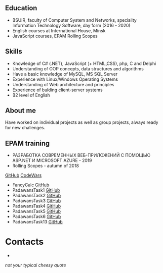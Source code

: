 ## Education

* BSUIR, faculty of Computer System and Networks, speciality Information Technology Software, day form (2016 - 2020)
* English courses at International House, Minsk
* JavaScript courses, EPAM Rolling Scopes

## Skills

* Knowledge of C# (.NET), JavaScript (+ HTML,CSS), php, C and Delphi
* Understanding of OOP concepts, data structures and algorithms
* Have a basic knowledge of MySQL, MS SQL Server
* Experience with Linux/Windows Operating Systems
* Understanding of Web architecture and principles
* Experience of bulding client-server systems
* B2 level of English

## About me

Have worked on individual projects as well as group projects, always ready for new challenges.

## EPAM training

* РАЗРАБОТКА СОВРЕМЕННЫХ ВЕБ-ПРИЛОЖЕНИЙ С ПОМОЩЬЮ ASP.NET И MICROSOFT AZURE - 2019
* Rolling Scopes - autumn of 2018

[GitHub](https://github.com/alexeevaDaria) 
[CodeWars](https://www.codewars.com/users/RNBGOD)

* FancyCalc [GitHub](https://github.com/alexeevaDaria/FancyCalc)
* PadawansTask1 [GitHub](https://github.com/alexeevaDaria/PadawansTask1)
* PadawansTask2 [GitHub](https://github.com/alexeevaDaria/PadawansTask2)
* PadawansTask3 [GitHub](https://github.com/alexeevaDaria/PadawansTask3)
* PadawansTask4 [GitHub](https://github.com/alexeevaDaria/PadawansTask4)
* PadawansTask5 [GitHub](https://github.com/alexeevaDaria/PadawansTask5)
* PadawansTask6 [GitHub](https://github.com/alexeevaDaria/PadawansTask6)
* PadawansTask13 [GitHub](https://github.com/alexeevaDaria/PadawansTask13)

# Contacts
 - 
_not your typical cheesy quote_

